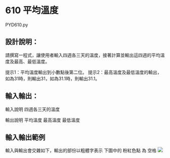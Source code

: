 # 610 平均溫度
PYD610.py
## 設計說明：
請撰寫一程式，讓使用者輸入四週各三天的溫度，接著計算並輸出這四週的平均溫度及最高、最低溫度。

提示1：平均溫度輸出到小數點後第二位。
提示2：最高溫度及最低溫度的輸出，如為31時，則輸出31，如為31.1時，則輸出31.1。
## 輸入輸出：
輸入說明
四週各三天的溫度

輸出說明
平均溫度
最高溫度
最低溫度

## 輸入輸出範例
輸入與輸出會交雜如下，輸出的部份以粗體字表示
下圖中的 粉紅色點 為 空格
![](https://i.imgur.com/fF31r7y.png)
